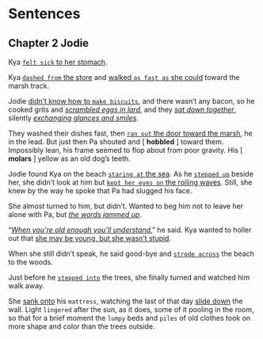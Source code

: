 # Sentences

## Chapter 2 Jodie

Kya <u>`felt sick` to her stomach</u>.

Kya <u>`dashed from` the store</u> and <u>walked `as fast as` she could</u> toward the marsh track.

Jodie <u>didn’t know how to `make biscuits`</u>, and there wasn’t any bacon, so he cooked grits and <u>*scrambled eggs in lard*</u>, and they <u>*sat down together*</u>, silently <u>*exchanging glances and smiles*</u>.

They washed their dishes fast, then <u>`ran out` the door toward the marsh</u>, he in the lead. But just then Pa shouted and [ **hobbled** ] toward them. Impossibly lean, his frame seemed to flop about from poor gravity. His [ **molars** ] yellow as an old dog’s teeth.

Jodie found Kya on the beach <u>`staring at` the sea</u>. As he <u>`stepped up`</u> beside her, she didn’t look at him but <u>`kept her eyes on` the roiling waves</u>. Still, she knew by the way he spoke that Pa had slugged his face.

She almost turned to him, but didn’t. Wanted to beg him not to leave her alone with Pa, but <u>*the words jammed up*</u>.

“<u>*When you’re old enough you’ll understand*</u>,” he said. Kya wanted to holler out that <u>she may be young, but she wasn’t stupid</u>.

When she still didn’t speak, he said good-bye and <u>`strode across`</u> the beach to the woods.

Just before he <u>`stepped into`</u> the trees, she finally turned and watched him walk away.

She <u>sank onto</u> his `mattress`, watching the last of that day <u>slide down</u> the wall. Light `lingered` after the sun, as it does, some of it pooling in the room, so that for a brief moment the `lumpy` beds and `piles` of old clothes took on more shape and color than the trees outside.

